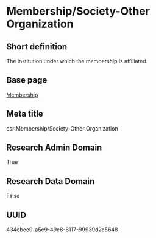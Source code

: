 # Membership/Society-Other Organization
## Short definition
The institution under which the membership is affiliated.
## Base page
[Membership](../Objects/Membership.md)
## Meta title
csr:Membership/Society-Other Organization
## Research Admin Domain
True
## Research Data Domain
False
## UUID
434ebee0-a5c9-49c8-8117-99939d2c5648
